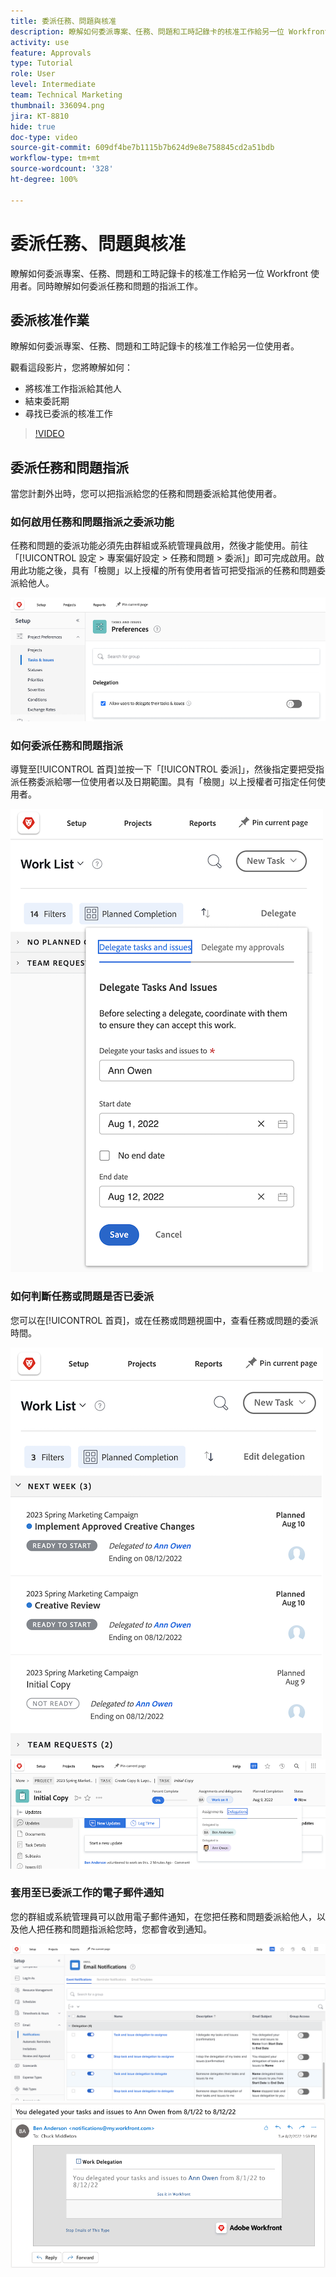 ```yaml
---
title: 委派任務、問題與核准
description: 瞭解如何委派專案、任務、問題和工時記錄卡的核准工作給另一位 Workfront 使用者。同時瞭解如何委派任務和問題的指派工作。
activity: use
feature: Approvals
type: Tutorial
role: User
level: Intermediate
team: Technical Marketing
thumbnail: 336094.png
jira: KT-8810
hide: true
doc-type: video
source-git-commit: 609df4be7b1115b7b624d9e8e758845cd2a51bdb
workflow-type: tm+mt
source-wordcount: '328'
ht-degree: 100%

---
```


# 委派任務、問題與核准

瞭解如何委派專案、任務、問題和工時記錄卡的核准工作給另一位 Workfront 使用者。同時瞭解如何委派任務和問題的指派工作。

## 委派核准作業

瞭解如何委派專案、任務、問題和工時記錄卡的核准工作給另一位使用者。

觀看這段影片，您將瞭解如何：

* 將核准工作指派給其他人
* 結束委託期
* 尋找已委派的核准工作

>[!VIDEO](https://video.tv.adobe.com/v/336094/?quality=12&learn=on)

<!---
learn more URLS
Delegate approval request
--->

## 委派任務和問題指派

當您計劃外出時，您可以把指派給您的任務和問題委派給其他使用者。

### 如何啟用任務和問題指派之委派功能

任務和問題的委派功能必須先由群組或系統管理員啟用，然後才能使用。前往「[!UICONTROL 設定 > 專案偏好設定 > 任務和問題 > 委派]」即可完成啟用。啟用此功能之後，具有「檢閱」以上授權的所有使用者皆可把受指派的任務和問題委派給他人。

![螢幕擷圖顯示委派的「[!UICONTROL 設定]」偏好設定](assets/delegation-1.png)

### 如何委派任務和問題指派

導覽至[!UICONTROL 首頁]並按一下「[!UICONTROL 委派]」，然後指定要把受指派任務委派給哪一位使用者以及日期範圍。具有「檢閱」以上授權者可指定任何使用者。

![螢幕擷圖顯示委派標籤，位於[!UICONTROL 首頁]](assets/delegation-2.png)

### 如何判斷任務或問題是否已委派

您可以在[!UICONTROL 首頁]，或在任務或問題視圖中，查看任務或問題的委派時間。

![螢幕擷圖顯示已委派任務指派，位於[!UICONTROL 首頁]](assets/delegation-4.png)
![螢幕擷圖顯示在任務視圖的已委派任務指派](assets/delegation-3.png)

### 套用至已委派工作的電子郵件通知

您的群組或系統管理員可以啟用電子郵件通知，在您把任務和問題委派給他人，以及他人把任務和問題指派給您時，您都會收到通知。

![螢幕擷圖顯示「[!UICONTROL 設定]」中委派適用的電子郵件通知選項](assets/delegation-5.png)
![螢幕擷圖顯示工作委派電子郵件](assets/delegation-6.png)
